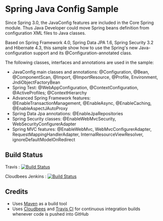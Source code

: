 # Spring Java Config Sample #

Since Spring 3.0, the JavaConfig features are included in the Core Spring module. Thus Java Developer could move Spring beans definition from configuration XML files to Java classes.

Based on Spring Framework 4.0, Spring Data JPA 1.6, Spring Security 3.2 and Hibernate 4.3, this sample show how to use the Spring's new Java-configuration support and its @Configuration-annotated class.

The following classes, interfaces and annotations are used in the sample:
* JavaConfig main classes and annotations: @Configuration, @Bean, @ComponentScan, @Import, @ImportResource, @Profile, Environment, JndiObjectFactoryBean 
* Spring Test: @WebAppConfiguration, @ContextConfiguration, @ActiveProfiles;  @ContextHierarchy
* Advanced Spring Framework features: @EnableTransactionManagement, @EnableAsync, @EnableCaching,  @EnableAspectJAutoProxy 
* Spring Data Jpa annotations: @EnableJpaRepositories
* Spring Security classes: @EnableWebMvcSecurity, WebSecurityConfigurerAdapter
* Spring MVC features: @EnableWebMvc, WebMvcConfigurerAdapter, RequestMappingHandlerAdapter, InternalResourceViewResolver, ignoreDefaultModelOnRedirect 


## Build Status ##

Travis : [![Build
Status](https://travis-ci.org/arey/spring-javaconfig-sample.png?branch=master)](https://travis-ci.org/arey/spring-javaconfig-sample)

Cloudbees Jenkins : [![Build
Status](https://javaetmoi.ci.cloudbees.com/job/spring-javaconfig-sample/badge/icon)](https://javaetmoi.ci.cloudbees.com/job/spring-javaconfig-sample/)


## Credits ##

* Uses [Maven](http://maven.apache.org/) as a build tool
* Uses [Cloudbees](http://www.cloudbees.com/foss) and [Travis CI](www.travis-ci.org) for continuous integration builds whenever code is pushed into GitHub

